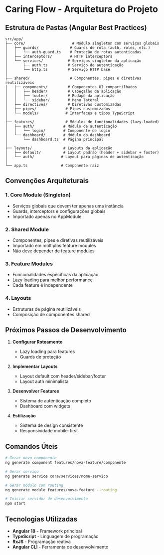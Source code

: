 # Caring Flow - Arquitetura do Projeto

## Estrutura de Pastas (Angular Best Practices)

```
src/app/
├── core/                     # Módulo singleton com serviços globais
│   ├── guards/              # Guards de rota (auth, roles, etc.)
│   │   └── auth-guard.ts    # Proteção de rotas autenticadas
│   ├── interceptors/        # HTTP interceptors
│   └── services/           # Serviços singleton da aplicação
│       ├── auth.ts         # Serviço de autenticação
│       └── http.ts         # Serviço HTTP base
│
├── shared/                  # Componentes, pipes e diretivas reutilizáveis
│   ├── components/         # Componentes UI compartilhados
│   │   ├── header/         # Cabeçalho da aplicação
│   │   ├── footer/         # Rodapé da aplicação
│   │   └── sidebar/        # Menu lateral
│   ├── directives/         # Diretivas customizadas
│   ├── pipes/             # Pipes customizados
│   └── models/            # Interfaces e tipos TypeScript
│
├── features/              # Módulos de funcionalidades (lazy-loaded)
│   ├── auth/             # Módulo de autenticação
│   │   └── login/        # Componente de login
│   └── dashboard/        # Módulo do dashboard
│       └── dashboard.ts  # Página principal
│
├── layouts/              # Layouts da aplicação
│   ├── default/          # Layout padrão (header + sidebar + footer)
│   └── auth/            # Layout para páginas de autenticação
│
└── app.ts               # Componente raiz
```

## Convenções Arquiteturais

### 1. **Core Module** (Singleton)
- Serviços globais que devem ter apenas uma instância
- Guards, interceptors e configurações globais
- Importado apenas no AppModule

### 2. **Shared Module** 
- Componentes, pipes e diretivas reutilizáveis
- Importado em múltiplos feature modules
- Não deve depender de feature modules

### 3. **Feature Modules**
- Funcionalidades específicas da aplicação
- Lazy loading para melhor performance
- Cada feature é independente

### 4. **Layouts**
- Estruturas de página reutilizáveis
- Composição de componentes shared

## Próximos Passos de Desenvolvimento

1. **Configurar Roteamento**
   - Lazy loading para features
   - Guards de proteção

2. **Implementar Layouts**
   - Layout default com header/sidebar/footer
   - Layout auth minimalista

3. **Desenvolver Features**
   - Sistema de autenticação completo
   - Dashboard com widgets

4. **Estilização**
   - Sistema de design consistente
   - Responsividade mobile-first

## Comandos Úteis

```bash
# Gerar novo componente
ng generate component features/nova-feature/componente

# Gerar serviço
ng generate service core/services/nome-servico

# Gerar módulo com routing
ng generate module features/nova-feature --routing

# Iniciar servidor de desenvolvimento
npm start
```

## Tecnologias Utilizadas

- **Angular 18** - Framework principal
- **TypeScript** - Linguagem de programação
- **RxJS** - Programação reativa
- **Angular CLI** - Ferramenta de desenvolvimento